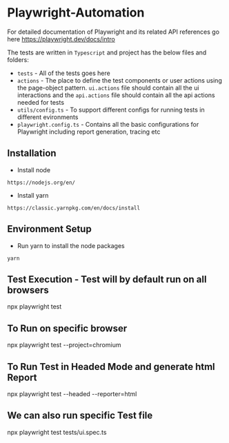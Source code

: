 # Playwright-Automation

For detailed documentation of Playwright and its related API references go here https://playwright.dev/docs/intro

The tests are written in `Typescript` and project has the below files and folders:


- `tests` - All of the tests goes here
- `actions` - The place to define the test components or user actions using the page-object pattern. `ui.actions` file should contain all the ui interactions and the `api.actions` file should contain all the api actions needed for tests
- `utils/config.ts` - To support different configs for running tests in different evironments
- `playwright.config.ts` - Contains all the basic configurations for Playwright including report generation, tracing etc

## Installation

- Install node

```
https://nodejs.org/en/
```

- Install yarn

```
https://classic.yarnpkg.com/en/docs/install
```

## Environment Setup

- Run yarn to install the node packages

```
yarn
```

## Test Execution - Test will by default run on all browsers

npx playwright test

## To Run on specific browser

npx playwright test --project=chromium

## To Run Test in Headed Mode and generate html Report 

npx playwright test --headed --reporter=html

## We can also run specific Test file

 npx playwright test tests/ui.spec.ts